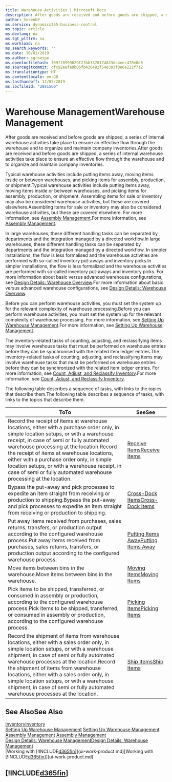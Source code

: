 ```yaml
---
title: Warehouse Activities | Microsoft Docs
description: After goods are received and before goods are shipped, a series of internal warehouse activities take place to ensure an effective flow through the warehouse and to organize and maintain company inventories.
author: SorenGP
ms.service: dynamics365-business-central
ms.topic: article
ms.devlang: na
ms.tgt_pltfrm: na
ms.workload: na
ms.search.keywords: ''
ms.date: 10/01/2019
ms.author: sgroespe
ms.openlocfilehash: f09ff8999629f2fbb3378174823dc4eec478e8d0
ms.sourcegitcommit: cfc92eefa8b06fb426482f54e393f0e6e222f712
ms.translationtype: HT
ms.contentlocale: en-GB
ms.lasthandoff: 12/03/2019
ms.locfileid: "2881560"
---
```

# <a name="warehouse-management"></a><span data-ttu-id="eae96-103">Warehouse Management</span><span class="sxs-lookup"><span data-stu-id="eae96-103">Warehouse Management</span></span>
<span data-ttu-id="eae96-104">After goods are received and before goods are shipped, a series of internal warehouse activities take place to ensure an effective flow through the warehouse and to organize and maintain company inventories.</span><span class="sxs-lookup"><span data-stu-id="eae96-104">After goods are received and before goods are shipped, a series of internal warehouse activities take place to ensure an effective flow through the warehouse and to organize and maintain company inventories.</span></span>

<span data-ttu-id="eae96-105">Typical warehouse activities include putting items away, moving items inside or between warehouses, and picking items for assembly, production, or shipment.</span><span class="sxs-lookup"><span data-stu-id="eae96-105">Typical warehouse activities include putting items away, moving items inside or between warehouses, and picking items for assembly, production, or shipment.</span></span> <span data-ttu-id="eae96-106">Assembling items for sale or inventory may also be considered warehouse activities, but these are covered elsewhere.</span><span class="sxs-lookup"><span data-stu-id="eae96-106">Assembling items for sale or inventory may also be considered warehouse activities, but these are covered elsewhere.</span></span> <span data-ttu-id="eae96-107">For more information, see [Assembly Management](assembly-assemble-items.md).</span><span class="sxs-lookup"><span data-stu-id="eae96-107">For more information, see [Assembly Management](assembly-assemble-items.md).</span></span>  

<span data-ttu-id="eae96-108">In large warehouses, these different handling tasks can be separated by departments and the integration managed by a directed workflow.</span><span class="sxs-lookup"><span data-stu-id="eae96-108">In large warehouses, these different handling tasks can be separated by departments and the integration managed by a directed workflow.</span></span> <span data-ttu-id="eae96-109">In simpler installations, the flow is less formalised and the warehouse activities are performed with so-called inventory put-aways and inventory picks.</span><span class="sxs-lookup"><span data-stu-id="eae96-109">In simpler installations, the flow is less formalized and the warehouse activities are performed with so-called inventory put-aways and inventory picks.</span></span> <span data-ttu-id="eae96-110">For more information about basic versus advanced warehouse configurations, see [Design Details: Warehouse Overview](design-details-warehouse-overview.md).</span><span class="sxs-lookup"><span data-stu-id="eae96-110">For more information about basic versus advanced warehouse configurations, see [Design Details: Warehouse Overview](design-details-warehouse-overview.md).</span></span>

<span data-ttu-id="eae96-111">Before you can perform warehouse activities, you must set the system up for the relevant complexity of warehouse processing.</span><span class="sxs-lookup"><span data-stu-id="eae96-111">Before you can perform warehouse activities, you must set the system up for the relevant complexity of warehouse processing.</span></span> <span data-ttu-id="eae96-112">For more information, see [Setting Up Warehouse Management](warehouse-setup-warehouse.md).</span><span class="sxs-lookup"><span data-stu-id="eae96-112">For more information, see [Setting Up Warehouse Management](warehouse-setup-warehouse.md).</span></span>

<span data-ttu-id="eae96-113">The inventory-related tasks of counting, adjusting, and reclassifying items may involve warehouse tasks that must be performed on warehouse entries before they can be synchronised with the related item ledger entries.</span><span class="sxs-lookup"><span data-stu-id="eae96-113">The inventory-related tasks of counting, adjusting, and reclassifying items may involve warehouse tasks that must be performed on warehouse entries before they can be synchronized with the related item ledger entries.</span></span> <span data-ttu-id="eae96-114">For more information, see [Count, Adjust, and Reclassify Inventory](inventory-how-count-adjust-reclassify.md).</span><span class="sxs-lookup"><span data-stu-id="eae96-114">For more information, see [Count, Adjust, and Reclassify Inventory](inventory-how-count-adjust-reclassify.md).</span></span>

 <span data-ttu-id="eae96-115">The following table describes a sequence of tasks, with links to the topics that describe them.</span><span class="sxs-lookup"><span data-stu-id="eae96-115">The following table describes a sequence of tasks, with links to the topics that describe them.</span></span>   

|<span data-ttu-id="eae96-116">**To**</span><span class="sxs-lookup"><span data-stu-id="eae96-116">**To**</span></span>|<span data-ttu-id="eae96-117">**See**</span><span class="sxs-lookup"><span data-stu-id="eae96-117">**See**</span></span>|  
|------------|-------------|  
|<span data-ttu-id="eae96-118">Record the receipt of items at warehouse locations, either with a purchase order only, in simple location setups, or with a warehouse receipt, in case of semi or fully automated warehouse processing at the location.</span><span class="sxs-lookup"><span data-stu-id="eae96-118">Record the receipt of items at warehouse locations, either with a purchase order only, in simple location setups, or with a warehouse receipt, in case of semi or fully automated warehouse processing at the location.</span></span>|[<span data-ttu-id="eae96-119">Receive Items</span><span class="sxs-lookup"><span data-stu-id="eae96-119">Receive Items</span></span>](warehouse-how-receive-items.md)|
|<span data-ttu-id="eae96-120">Bypass the put-away and pick processes to expedite an item straight from receiving or production to shipping.</span><span class="sxs-lookup"><span data-stu-id="eae96-120">Bypass the put-away and pick processes to expedite an item straight from receiving or production to shipping.</span></span>|[<span data-ttu-id="eae96-121">Cross-Dock Items</span><span class="sxs-lookup"><span data-stu-id="eae96-121">Cross-Dock Items</span></span>](warehouse-how-to-cross-dock-items.md)|    
|<span data-ttu-id="eae96-122">Put away items received from purchases, sales returns, transfers, or production output according to the configured warehouse process.</span><span class="sxs-lookup"><span data-stu-id="eae96-122">Put away items received from purchases, sales returns, transfers, or production output according to the configured warehouse process.</span></span>|[<span data-ttu-id="eae96-123">Putting Items Away</span><span class="sxs-lookup"><span data-stu-id="eae96-123">Putting Items Away</span></span>](warehouse-put-away-items.md)|
|<span data-ttu-id="eae96-124">Move items between bins in the warehouse.</span><span class="sxs-lookup"><span data-stu-id="eae96-124">Move items between bins in the warehouse.</span></span>|[<span data-ttu-id="eae96-125">Moving Items</span><span class="sxs-lookup"><span data-stu-id="eae96-125">Moving Items</span></span>](warehouse-move-items.md)|
|<span data-ttu-id="eae96-126">Pick items to be shipped, transferred, or consumed in assembly or production, according to the configured warehouse process.</span><span class="sxs-lookup"><span data-stu-id="eae96-126">Pick items to be shipped, transferred, or consumed in assembly or production, according to the configured warehouse process.</span></span>|[<span data-ttu-id="eae96-127">Picking Items</span><span class="sxs-lookup"><span data-stu-id="eae96-127">Picking Items</span></span>](warehouse-pick-items.md)|
|<span data-ttu-id="eae96-128">Record the shipment of items from warehouse locations, either with a sales order only, in simple location setups, or with a warehouse shipment, in case of semi or fully automated warehouse processes at the location.</span><span class="sxs-lookup"><span data-stu-id="eae96-128">Record the shipment of items from warehouse locations, either with a sales order only, in simple location setups, or with a warehouse shipment, in case of semi or fully automated warehouse processes at the location.</span></span>|[<span data-ttu-id="eae96-129">Ship Items</span><span class="sxs-lookup"><span data-stu-id="eae96-129">Ship Items</span></span>](warehouse-how-ship-items.md)|  

## <a name="see-also"></a><span data-ttu-id="eae96-130">See Also</span><span class="sxs-lookup"><span data-stu-id="eae96-130">See Also</span></span>  
[<span data-ttu-id="eae96-131">Inventory</span><span class="sxs-lookup"><span data-stu-id="eae96-131">Inventory</span></span>](inventory-manage-inventory.md)  
<span data-ttu-id="eae96-132">[Setting Up Warehouse Management](warehouse-setup-warehouse.md)   </span><span class="sxs-lookup"><span data-stu-id="eae96-132">[Setting Up Warehouse Management](warehouse-setup-warehouse.md)   </span></span>  
<span data-ttu-id="eae96-133">[Assembly Management](assembly-assemble-items.md)  </span><span class="sxs-lookup"><span data-stu-id="eae96-133">[Assembly Management](assembly-assemble-items.md)  </span></span>  
[<span data-ttu-id="eae96-134">Design Details: Warehouse Management</span><span class="sxs-lookup"><span data-stu-id="eae96-134">Design Details: Warehouse Management</span></span>](design-details-warehouse-management.md)  
<span data-ttu-id="eae96-135">[Working with [!INCLUDE[d365fin](includes/d365fin_md.md)]](ui-work-product.md)</span><span class="sxs-lookup"><span data-stu-id="eae96-135">[Working with [!INCLUDE[d365fin](includes/d365fin_md.md)]](ui-work-product.md)</span></span>  

## [!INCLUDE[d365fin](includes/free_trial_md.md)]  
